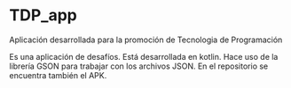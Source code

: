 # TDP_app
Aplicación desarrollada para la promoción de Tecnologia de Programación

Es una aplicación de desafíos. Está desarrollada en kotlin. Hace uso de la librería GSON para trabajar con los archivos JSON. En el repositorio se encuentra también el APK.
